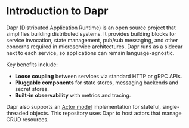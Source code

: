 # Introduction to Dapr

Dapr (Distributed Application Runtime) is an open source project that simplifies building distributed systems. It provides building blocks for service invocation, state management, pub/sub messaging, and other concerns required in microservice architectures. Dapr runs as a sidecar next to each service, so applications can remain language-agnostic.

Key benefits include:
- **Loose coupling** between services via standard HTTP or gRPC APIs.
- **Pluggable components** for state stores, messaging backends and secret stores.
- **Built-in observability** with metrics and tracing.

Dapr also supports an [Actor model](./actor_pattern.md) implementation for stateful, single-threaded objects. This repository uses Dapr to host actors that manage CRUD resources.
